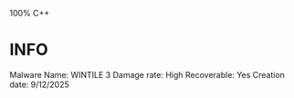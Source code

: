 100% C++
 # INFO
Malware Name: WINTILE 3
Damage rate: High
Recoverable: Yes
Creation date: 9/12/2025 
